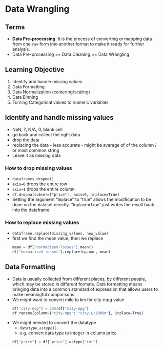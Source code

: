 # Data Wrangling


## Terms
- __Data Pre-processing__: It is the process of converting or mapping data from one `raw` form into another format to make it ready for further analysis.
- Data Pre-processing == Data Cleaning == Data Wrangling 


## Learning Objective
1. Identify and handle missing values
2. Data Formatting
3. Data Normalization (centering/scaling)
4. Data Binning
5. Turning Categorical values to numeric variables


## Identify and handle missing values
- NaN, ?, N/A, 0, blank cell
- go back and collect the right data
- drop the data 
- replacing the data - less accurate - might be average of of the column / or most common string 
- Leave it as missing data


### How to drop missing values
- `dataframes.dropna()`
- `axis=0` drops the entire row
- `axis=1` drops the entire column
- `df.dropna(subset=["price"], axis=0, inplace=True)`
- Setting the argument “inplace” to “true” allows the modification to be done on the dataset directly. “Inplace=True” just writes the result back into the dataframe.


### How to replace missing values
- `dataframe.replace(missing_values, new_value)`
- first we find the mean value, then we replace
    ```py
    mean = df["normalized-losses"].mean()
    df["normalized-losses"].replace(np.nan, mean)
    ```

## Data Formatting
- Data is usually collected from different places, by different people, which may be stored in different formats. Data formatting means bringing data into a common standard of expression that allows users to make meaningful comparisons.
- We might want to convert mile to km for city-mpg value
    ```python
    df["city-mpg"] = 235/df["city-mpg"]
    df.rename(column={"city-mpg": "city-L/100km"}, inplace=True)
    ```
- We might needed to convert the datatype
    - `datatype.astype()`
    - e.g. convert data type to integer in column price
    ```python
    df["price"] = df["price"].astype("int")
    ```